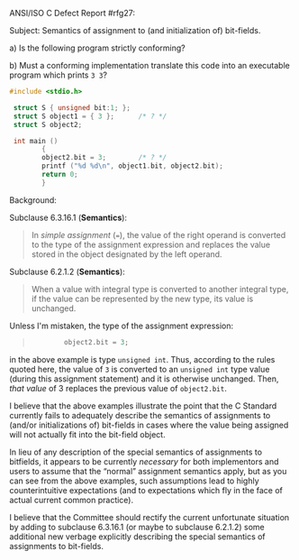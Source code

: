 ANSI/ISO C Defect Report #rfg27:

Subject: Semantics of assignment to (and initialization of) bit-fields.

a) Is the following program strictly conforming?

b) Must a conforming implementation translate this code into an executable
program which prints `3 3`?

```c
#include <stdio.h>

 struct S { unsigned bit:1; };
 struct S object1 = { 3 };      /* ? */
 struct S object2;

 int main ()
        {
        object2.bit = 3;        /* ? */
        printf ("%d %d\n", object1.bit, object2.bit);
        return 0;
        }
```

Background:

Subclause 6.3.16.1 (**Semantics**):

> In *simple assignment* (`=`), the value of the right operand is converted to the
> type of the assignment expression and replaces the value stored in the object
> designated by the left operand.

Subclause 6.2.1.2 (**Semantics**):

> When a value with integral type is converted to another integral type, if the
> value can be represented by the new type, its value is unchanged.

Unless I'm mistaken, the type of the assignment expression:

> ```c
>         object2.bit = 3;
> ```

in the above example is type `unsigned int`. Thus, according to the rules quoted
here, the value of `3` is converted to an `unsigned int` type value (during this
assignment statement) and it is otherwise unchanged. Then, *that value* of 3
replaces the previous value of `object2.bit`.

I believe that the above examples illustrate the point that the C Standard
currently fails to adequately describe the semantics of assignments to (and/or
initializations of) bit-fields in cases where the value being assigned will not
actually fit into the bit-field object.

In lieu of any description of the special semantics of assignments to bitfields,
it appears to be currently *necessary* for both implementors and users to assume
that the “normal” assignment semantics apply, but as you can see from the above
examples, such assumptions lead to highly counterintuitive expectations (and to
expectations which fly in the face of actual current common practice).

I believe that the Committee should rectify the current unfortunate situation by
adding to subclause 6.3.16.1 (or maybe to subclause 6.2.1.2) some additional new
verbage explicitly describing the special semantics of assignments to
bit-fields.

